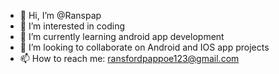 - 👋 Hi, I’m @Ranspap
- 👀 I’m interested in coding
- 🌱 I’m currently learning android app development
- 💞️ I’m looking to collaborate on Android and IOS app projects
- 📫 How to reach me: ransfordpappoe123@gmail.com

<!---
Ranspap23/Ranspap23 is a ✨ special ✨ repository because its `README.md` (this file) appears on your GitHub profile.
You can click the Preview link to take a look at your changes.
--->
